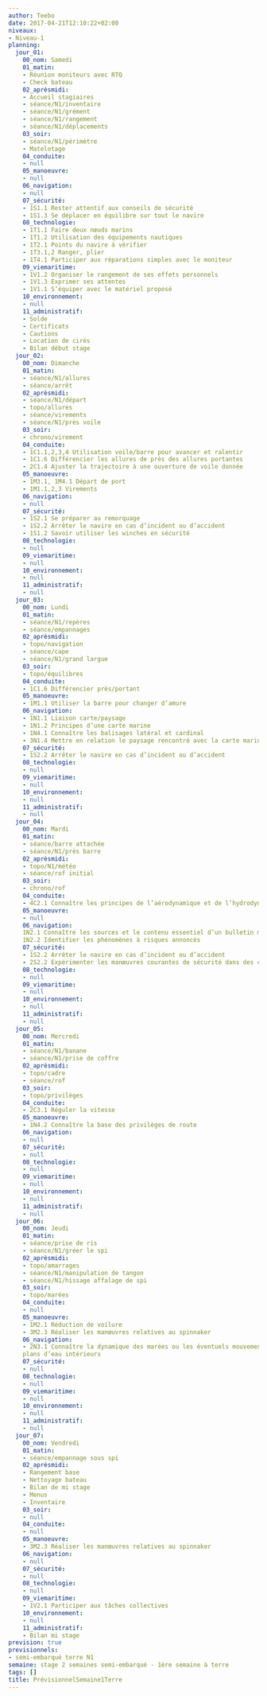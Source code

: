 ```yaml
---
author: Teebo
date: 2017-04-21T12:10:22+02:00
niveaux:
- Niveau-1
planning:
  jour_01:
    00_nom: Samedi
    01_matin:
    - Réunion moniteurs avec RTQ
    - Check bateau
    02_aprèsmidi:
    - Accueil stagiaires
    - séance/N1/inventaire
    - séance/N1/grément
    - séance/N1/rangement
    - séance/N1/déplacements
    03_soir:
    - séance/N1/périmètre
    - Matelotage
    04_conduite:
    - null
    05_manoeuvre:
    - null
    06_navigation:
    - null
    07_sécurité:
    - 1S1.1 Rester attentif aux conseils de sécurité
    - 1S1.3 Se déplacer en équilibre sur tout le navire
    08_technologie:
    - 1T1.1 Faire deux nœuds marins
    - 1T1.2 Utilisation des équipements nautiques
    - 1T2.1 Points du navire à vérifier
    - 1T3.1,2 Ranger, plier
    - 1T4.1 Participer aux réparations simples avec le moniteur
    09_viemaritime:
    - 1V1.2 Organiser le rangement de ses effets personnels
    - 1V1.3 Exprimer ses attentes
    - 1V1.1 S’équiper avec le matériel proposé
    10_environnement:
    - null
    11_administratif:
    - Solde
    - Certificats
    - Cautions
    - Location de cirés
    - Bilan début stage
  jour_02:
    00_nom: Dimanche
    01_matin:
    - séance/N1/allures
    - séance/arrêt
    02_aprèsmidi:
    - séance/N1/départ
    - topo/allures
    - séance/virements
    - séance/N1/près voile
    03_soir:
    - chrono/virement
    04_conduite:
    - 1C1.1,2,3,4 Utilisation voile/barre pour avancer et ralentir
    - 1C1.6 Différencier les allures de près des allures portantes
    - 2C1.4 Ajuster la trajectoire à une ouverture de voile donnée  
    05_manoeuvre:
    - 1M3.1, 1M4.1 Départ de port
    - 1M1.1,2,3 Virements
    06_navigation:
    - null
    07_sécurité:
    - 1S2.1 Se préparer au remorquage
    - 1S2.2 Arrêter le navire en cas d’incident ou d’accident
    - 1S1.2 Savoir utiliser les winches en sécurité
    08_technologie:
    - null
    09_viemaritime:
    - null
    10_environnement:
    - null
    11_administratif:
    - null
  jour_03:
    00_nom: Lundi
    01_matin:
    - séance/N1/repères
    - séance/empannages
    02_aprèsmidi:
    - topo/navigation
    - séance/cape
    - séance/N1/grand largue
    03_soir:
    - topo/équilibres
    04_conduite:
    - 1C1.6 Différencier près/portant
    05_manoeuvre:
    - 1M1.1 Utiliser la barre pour changer d’amure
    06_navigation:
    - 1N1.1 Liaison carte/paysage
    - 1N1.2 Principes d’une carte marine
    - 1N4.1 Connaître les balisages latéral et cardinal
    - 3N1.4 Mettre en relation le paysage rencontré avec la carte marine
    07_sécurité:
    - 1S2.2 Arrêter le navire en cas d’incident ou d’accident
    08_technologie:
    - null
    09_viemaritime:
    - null
    10_environnement:
    - null
    11_administratif:
    - null
  jour_04:
    00_nom: Mardi
    01_matin:
    - séance/barre attachée
    - séance/N1/près barre
    02_aprèsmidi:
    - topo/N1/météo
    - séance/rof initial
    03_soir:
    - chrono/rof
    04_conduite:
    - 4C2.1 Connaître les principes de l’aérodynamique et de l’hydrodynamique impliqués dans la propulsion et l’équilibre des navires à voiles
    05_manoeuvre:
    - null
    06_navigation:
    1N2.1 Connaître les sources et le contenu essentiel d’un bulletin météorologique
    1N2.2 Identifier les phénomènes à risques annoncés
    07_sécurité:
    - 1S2.2 Arrêter le navire en cas d’incident ou d’accident
    - 2S2.2 Expérimenter les manœuvres courantes de sécurité dans des conditions aménagées
    08_technologie:
    - null
    09_viemaritime:
    - null
    10_environnement:
    - null
    11_administratif:
    - null
  jour_05:
    00_nom: Mercredi
    01_matin:
    - séance/N1/banane
    - séance/N1/prise de coffre
    02_aprèsmidi:
    - topo/cadre
    - séance/rof
    03_soir:
    - topo/privilèges
    04_conduite:
    - 2C3.1 Réguler la vitesse
    05_manoeuvre:
    - 1N4.2 Connaître la base des privilèges de route
    06_navigation:
    - null
    07_sécurité:
    - null
    08_technologie:
    - null
    09_viemaritime:
    - null
    10_environnement:
    - null
    11_administratif:
    - null
  jour_06:
    00_nom: Jeudi
    01_matin:
    - séance/prise de ris
    - séance/N1/gréer le spi
    02_aprèsmidi:
    - topo/amarrages
    - séance/N1/manipulation de tangon
    - séance/N1/hissage affalage de spi
    03_soir:
    - topo/marées
    04_conduite:
    - null
    05_manoeuvre:
    - 1M2.1 Réduction de voilure
    - 3M2.3 Réaliser les manœuvres relatives au spinnaker
    06_navigation:
    - 2N3.1 Connaître la dynamique des marées ou les éventuels mouvements d’eau en
    plans d’eau intérieurs
    07_sécurité:
    - null
    08_technologie:
    - null
    09_viemaritime:
    - null
    10_environnement:
    - null
    11_administratif:
    - null
  jour_07:
    00_nom: Vendredi
    01_matin:
    - séance/empannage sous spi
    02_aprèsmidi:
    - Rangement base
    - Nettoyage bateau
    - Bilan de mi stage
    - Menus
    - Inventaire
    03_soir:
    - null
    04_conduite:
    - null
    05_manoeuvre:
    - 3M2.3 Réaliser les manœuvres relatives au spinnaker
    06_navigation:
    - null
    07_sécurité:
    - null
    08_technologie:
    - null
    09_viemaritime:
    - 1V2.1 Participer aux tâches collectives
    10_environnement:
    - null
    11_administratif:
    - Bilan mi stage
prevision: true
previsionnels:
- semi-embarqué terre N1
semaine: stage 2 semaines semi-embarqué - 1ère semaine à terre
tags: []
title: PrévisionnelSemaine1Terre
---
```

